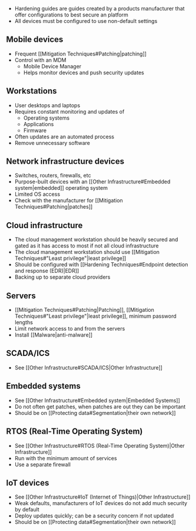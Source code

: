 - Hardening guides are guides created by a products manufacturer that offer configurations to best secure an platform
- All devices must be configured to use non-default settings
## Mobile devices
- Frequent [[Mitigation Techniques#Patching|patching]]
- Control with an MDM
	- Mobile Device Manager
	- Helps monitor devices and push security updates
## Workstations
- User desktops and laptops
- Requires constant monitoring and updates of
	- Operating systems
	- Applications
	- Firmware
- Often updates are an automated process
- Remove unnecessary software
## Network infrastructure devices
- Switches, routers, firewalls, etc
- Purpose-built devices with an [[Other Infrastructure#Embedded system|embedded]] operating system
- Limited OS access
- Check with the manufacturer for [[Mitigation Techniques#Patching|patches]]
## Cloud infrastructure
- The cloud management workstation should be heavily secured and gated as it has access to most if not all cloud infrastructure
- The cloud management workstation should use [[Mitigation Techniques#"Least privilege"|least privilege]]
- Should be configured with [[Hardening Techniques#Endpoint detection and response (EDR)|EDR]]
- Backing up to separate cloud providers
## Servers
- [[Mitigation Techniques#Patching|Patching]], [[Mitigation Techniques#"Least privilege"|least privilege]], minimum password lengths
- Limit network access to and from the servers
- Install [[Malware|anti-malware]]
## SCADA/ICS
- See [[Other Infrastructure#SCADA/ICS|Other Infrastructure]]
## Embedded systems
- See [[Other Infrastructure#Embedded system|Embedded Systems]]
- Do not often get patches, when patches are out they can be important
- Should be on [[Protecting data#Segmentation|their own network]]
## RTOS (Real-Time Operating System)
- See [[Other Infrastructure#RTOS (Real-Time Operating System)|Other Infrastructure]]
- Run with the minimum amount of services
- Use a separate firewall
## IoT devices
- See [[Other Infrastructure#IoT (Internet of Things)|Other Infrastructure]]
- Weak defaults, manufacturers of IoT devices do not add much security by default
- Deploy updates quickly; can be a security concern if not updated
- Should be on [[Protecting data#Segmentation|their own network]]
